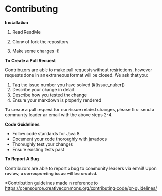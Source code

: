 # **Contributing**

**Installation**

1. Read ReadMe

1. Clone of fork the repository

1. Make some changes :)!

**To Create a Pull Request**

Contributors are able to make pull requests without restrictions, however requests done in an extraneous format will be closed. We ask that you:

1. Tag the issue number you have solved (#[issue\_nuber])
2. Describe your change in detail
3. Describe how you tested the change
4. Ensure your markdown is properly rendered

To create a pull request for non-issue related changes, please first send a community leader an email with the above steps 2-4.

**Code Guidelines**

- Follow code standards for Java 8
- Document your code thoroughly with javadocs
- Thoroughly test your changes
- Ensure existing tests past

**To Report A Bug**

Contributors are able to report a bug to community leaders via email! Upon review, a corresponding issue will be created.

\*Contribution guidelines made in reference to https://opensource.creativecommons.org/contributing-code/pr-guidelines/
